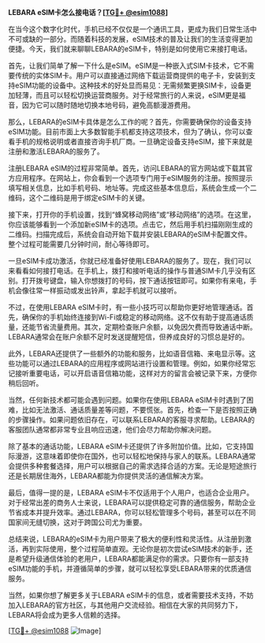 **LEBARA eSIM卡怎么接电话？[[TG💪+ @esim1088](https://t.me/s/esim1088)]**

在当今这个数字化时代，手机已经不仅仅是一个通讯工具，更成为我们日常生活中不可或缺的一部分。而随着科技的发展，eSIM技术的普及让我们的生活变得更加便捷。今天，我们就来聊聊LEBARA的eSIM卡，特别是如何使用它来接打电话。

首先，让我们简单了解一下什么是eSIM。eSIM是一种嵌入式SIM卡技术，它不需要传统的实体SIM卡。用户可以直接通过网络下载运营商提供的电子卡，安装到支持eSIM功能的设备中。这种技术的好处显而易见：无需频繁更换SIM卡，设备更加轻薄，而且可以轻松切换运营商服务。对于经常旅行的人来说，eSIM更是福音，因为它可以随时随地切换本地号码，避免高额漫游费用。

那么，LEBARA的eSIM卡具体是怎么工作的呢？首先，你需要确保你的设备支持eSIM功能。目前市面上大多数智能手机都支持这项技术，但为了确认，你可以查看手机的规格说明或者直接咨询手机厂商。一旦确定设备支持eSIM，接下来就是注册和激活LEBARA的服务了。

注册LEBARA eSIM的过程非常简单。首先，访问LEBARA的官方网站或下载其官方应用程序。在网站上，你会看到一个选项专门用于eSIM服务的注册。按照提示填写相关信息，比如手机号码、地址等。完成这些基本信息后，系统会生成一个二维码，这个二维码是用于绑定eSIM卡的关键。

接下来，打开你的手机设置，找到“蜂窝移动网络”或“移动网络”的选项。在这里，你应该能够看到一个添加新eSIM卡的选项。点击它，然后用手机扫描刚刚生成的二维码。扫描完成后，系统会自动开始下载并安装LEBARA的eSIM卡配置文件。整个过程可能需要几分钟时间，耐心等待即可。

一旦eSIM卡成功激活，你就已经准备好使用LEBARA的服务了。现在，我们可以来看看如何接打电话。在手机上，拨打和接听电话的操作与普通SIM卡几乎没有区别。打开拨号键盘，输入你想拨打的号码，按下通话按钮即可。如果你有来电，手机会像往常一样振动或发出铃声，拿起手机就可以接听。

不过，在使用LEBARA eSIM卡时，有一些小技巧可以帮助你更好地管理通话。首先，确保你的手机始终连接到Wi-Fi或稳定的移动网络。这不仅有助于提高通话质量，还能节省流量费用。其次，定期检查账户余额，以免因欠费而导致通话中断。LEBARA通常会在账户余额不足时发送提醒短信，但养成良好的习惯总是好的。

此外，LEBARA还提供了一些额外的功能和服务，比如语音信箱、来电显示等。这些功能可以通过LEBARA的应用程序或网站进行设置和管理。例如，如果你经常忘记接听重要电话，可以开启语音信箱功能，这样对方的留言会被记录下来，方便你稍后回听。

当然，任何新技术都可能会遇到问题。如果你在使用LEBARA eSIM卡时遇到了困难，比如无法激活、通话质量差等问题，不要慌张。首先，检查一下是否按照正确的步骤操作。如果问题依旧存在，可以联系LEBARA的客服寻求帮助。LEBARA的客服团队通常都非常专业且响应迅速，他们会尽力帮助你解决问题。

除了基本的通话功能，LEBARA eSIM卡还提供了许多附加价值。比如，它支持国际漫游，这意味着即使你在国外，也可以轻松地保持与家人的联系。LEBARA通常会提供多种套餐选择，用户可以根据自己的需求选择合适的方案。无论是短途旅行还是长期居住海外，LEBARA都能为你提供灵活的通信解决方案。

最后，值得一提的是，LEBARA eSIM卡不仅适用于个人用户，也适合企业用户。对于经常出差的商务人士来说，LEBARA可以提供稳定可靠的通信服务，帮助企业节省成本并提升效率。通过LEBARA，你可以轻松管理多个号码，甚至可以在不同国家间无缝切换，这对于跨国公司尤为重要。

总结来说，LEBARA的eSIM卡为用户带来了极大的便利性和灵活性。从注册到激活，再到实际使用，整个过程简单直观。无论你是初次尝试eSIM技术的新手，还是希望升级通信体验的老用户，LEBARA都能满足你的需求。只要你有一部支持eSIM功能的手机，并遵循简单的步骤，就可以轻松享受LEBARA带来的优质通信服务。

当然，如果你想了解更多关于LEBARA eSIM卡的信息，或者需要技术支持，不妨加入LEBARA的官方社区，与其他用户交流经验。相信在大家的共同努力下，LEBARA将会成为更多人信赖的选择。

[[TG💪+ @esim1088](https://t.me/s/esim1088) ![Image](https://i.postimg.cc/4NQfJmqS/Snipaste-2025-05-13-00-14-12.png)]